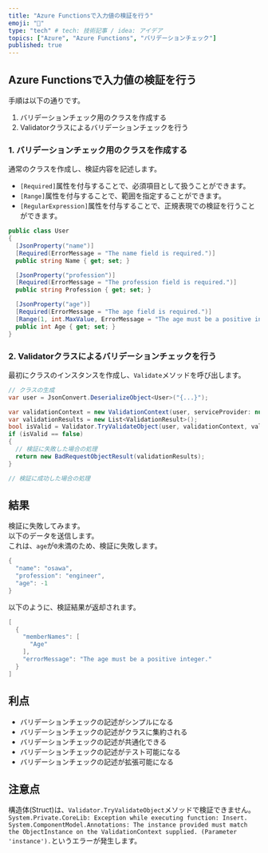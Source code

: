 ```yaml
---
title: "Azure Functionsで入力値の検証を行う"
emoji: "🙌"
type: "tech" # tech: 技術記事 / idea: アイデア
topics: ["Azure", "Azure Functions", "バリデーションチェック"]
published: true
---
```


## Azure Functionsで入力値の検証を行う

手順は以下の通りです。  

1. バリデーションチェック用のクラスを作成する
2. Validatorクラスによるバリデーションチェックを行う

### 1. バリデーションチェック用のクラスを作成する

通常のクラスを作成し、検証内容を記述します。  

- `[Required]`属性を付与することで、必須項目として扱うことができます。  
- `[Range]`属性を付与することで、範囲を指定することができます。  
- `[RegularExpression]`属性を付与することで、正規表現での検証を行うことができます。  

```cs
public class User
{
  [JsonProperty("name")]
  [Required(ErrorMessage = "The name field is required.")]
  public string Name { get; set; }

  [JsonProperty("profession")]
  [Required(ErrorMessage = "The profession field is required.")]
  public string Profession { get; set; }

  [JsonProperty("age")]
  [Required(ErrorMessage = "The age field is required.")]
  [Range(1, int.MaxValue, ErrorMessage = "The age must be a positive integer.")]
  public int Age { get; set; }
}
```

### 2. Validatorクラスによるバリデーションチェックを行う

最初にクラスのインスタンスを作成し、`Validate`メソッドを呼び出します。  

```cs
// クラスの生成
var user = JsonConvert.DeserializeObject<User>("{...}");

var validationContext = new ValidationContext(user, serviceProvider: null, items: null);
var validationResults = new List<ValidationResult>();
bool isValid = Validator.TryValidateObject(user, validationContext, validationResults, true);
if (isValid == false)
{
  // 検証に失敗した場合の処理
  return new BadRequestObjectResult(validationResults);
}

// 検証に成功した場合の処理
```

## 結果

検証に失敗してみます。  
以下のデータを送信します。  
これは、`age`が`0`未満のため、検証に失敗します。  

```cs
{
  "name": "osawa",
  "profession": "engineer",
  "age": -1
}
```

以下のように、検証結果が返却されます。  

```cs
[
  {
    "memberNames": [
      "Age"
    ],
    "errorMessage": "The age must be a positive integer."
  }
]
```

## 利点

- バリデーションチェックの記述がシンプルになる
- バリデーションチェックの記述がクラスに集約される
- バリデーションチェックの記述が共通化できる
- バリデーションチェックの記述がテスト可能になる
- バリデーションチェックの記述が拡張可能になる

## 注意点

構造体(Struct)は、`Validator.TryValidateObject`メソッドで検証できません。  
`System.Private.CoreLib: Exception while executing function: Insert. System.ComponentModel.Annotations: The instance provided must match the ObjectInstance on the ValidationContext supplied. (Parameter 'instance').`というエラーが発生します。  
